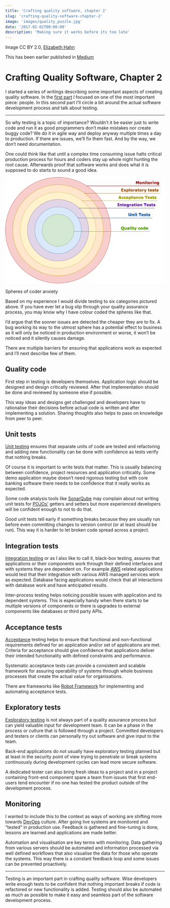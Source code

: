 ```yaml
---
title: 'Crafting quality software, chapter 2'
slug: 'crafting-quality-software-chapter-2'
image: 'images/quality_puzzle.jpg'
date: '2017-02-02T00:00:00'
description: 'Making sure it works before its too late'
---
```


Image CC BY 2.0, [Elizabeth Hahn](https://www.flickr.com/photos/128185330@N03/)

This has been earlier published in [Medium](https://medium.com/@varjoinen/crafting-quality-software-chapter-2-37d74a3d7d64)

# Crafting Quality Software, Chapter 2

I started a series of writings describing some important aspects of creating
quality software. In the [first part](/posts/crafting-quality-software-chapter-1/)
I focused on one of the most important piece: people. In this second part I’ll
circle a bit around the actual software development process and talk about
testing.

---

So why testing is a topic of importance? Wouldn’t it be easier just to write
code and run it as good programmers don’t make mistakes nor create buggy code?
We do it in agile way and deploy anyway multiple times a day to production. If
there are issues, we’ll fix them fast. And by the way, we don’t need
documentation.

One could think like that until a complex time consuming issue halts critical
production process for hours and coders stay up whole night hunting the root
cause. Afterwards proof that software works and does what it is supposed to do
starts to sound a good idea.

![alt text](/images/spheres_of_dev_anxiety.png "Spheres of developer anxiety")

Spheres of coder anxiety

Based on my experience I would divide testing to six categories pictured above.
If you have ever let a bug slip through your quality assurance process, you may 
know why I have colour coded the spheres like that.

I’d argue that the sooner issues are detected the cheaper they are to fix. A
bug working its way to the utmost sphere has a potential effect to business as
it will only be noticed in production environment or worse, it won’t be noticed
and it silently causes damage.

There are multiple barriers for ensuring that applications work as expected and
I’ll next describe few of them.

## Quality code

First step in testing is developers themselves. Application logic should be
designed and design critically reviewed. After that implementation should be
done and reviewed by someone else if possible.

This way ideas and designs get challenged and developers have to rationalise
their decisions before actual code is written and after implementing a
solution. Sharing thoughts also helps to pass on knowledge from peer to peer.

## Unit tests

[Unit testing](https://en.wikipedia.org/wiki/Unit_testing) ensures that
separate units of code are tested and refactoring and adding new functionality
can be done with confidence as tests verify that nothing breaks.

Of course it is important to write tests that matter. This is usually balancing
between confidence, project resources and application criticality. Some demo
application maybe doesn’t need rigorous testing but with core banking software
there needs to be confidence that it really works as expected.

Some code analysis tools like [SonarQube](https://www.sonarqube.org/) may
complain about not writing unit tests for [POJOs’](https://en.wikipedia.org/wiki/Plain_Old_Java_Object)
getters and setters but more experienced developers will be confident enough to
not to do that.

Good unit tests tell early if something breaks because they are usually run
before even committing changes to version control (or at least should be run).
This way it is harder to let broken code spread across a project.

## Integration tests

[Integration testing](https://en.wikipedia.org/wiki/Integration_testing) or as
I also like to call it, black-box testing, assures that applications or their
components work through their defined interfaces and with systems they are
dependent on. For example [AWS](https://aws.amazon.com/) related applications
would test that their integration with various AWS managed services work as
expected. Database facing applications would check that all interactions with
database work and have anticipated results.

Inter-process testing helps noticing possible issues with application and its
dependent systems. This is especially handy when there starts to be multiple
versions of components or there is upgrades to external components like
databases or third party APIs.

## Acceptance tests

[Acceptance](https://en.wikipedia.org/wiki/Acceptance_testing) testing helps to
ensure that functional and non-functional requirements defined for an
application and/or set of applications are met. Criteria for acceptance should
give confidence that applications deliver their intended functionality with
defined constraints and performance.

Systematic acceptance tests can provide a consistent and scalable framework for
assuring operability of systems through whole business processes that create
the actual value for organisations.

There are frameworks like [Robot Framework](http://robotframework.org/) for
implementing and automating acceptance tests.

## Exploratory tests

[Exploratory testing](https://en.wikipedia.org/wiki/Exploratory_testing) is not
always part of a quality assurance process but can yield valuable input for
development team. It can be a phase in the process or culture that is followed
through a project. Committed developers and testers or clients can personally
try out software and give input to the team.

Back-end applications do not usually have exploratory testing planned but at
least in the security point of view trying to penetrate or break systems
continuously during development cycles can lead more secure software.

A dedicated tester can also bring fresh ideas to a project and in a project
containing front-end component spare a team from issues that first end-users
tend encounter if no one has tested the product outside of the development
process.

## Monitoring

I wanted to include this to the context as ways of working are shifting more
towards [DevOps](https://en.wikipedia.org/wiki/DevOps) culture. After going
live systems are monitored and “tested” in production use. Feedback is gathered
and fine-tuning is done, lessons are learned and applications are made better.

Automation and visualisation are key terms with monitoring. Data gathering from
various servers should be automated and information processed via well defined
workflows that also visualise the data for those who operate the systems. This
way there is a constant feedback loop and some issues can be prevented
proactively.

---

Testing is an important part in crafting quality software. Wise developers
write enough tests to be confident that nothing important breaks if code is
refactored or new functionality is added. Testing should also be automated as
much as possible to make it easy and seamless part of the software development
process.